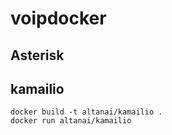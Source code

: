 # voipdocker

## Asterisk 


## kamailio 

```
docker build -t altanai/kamailio . 
docker run altanai/kamailio
```